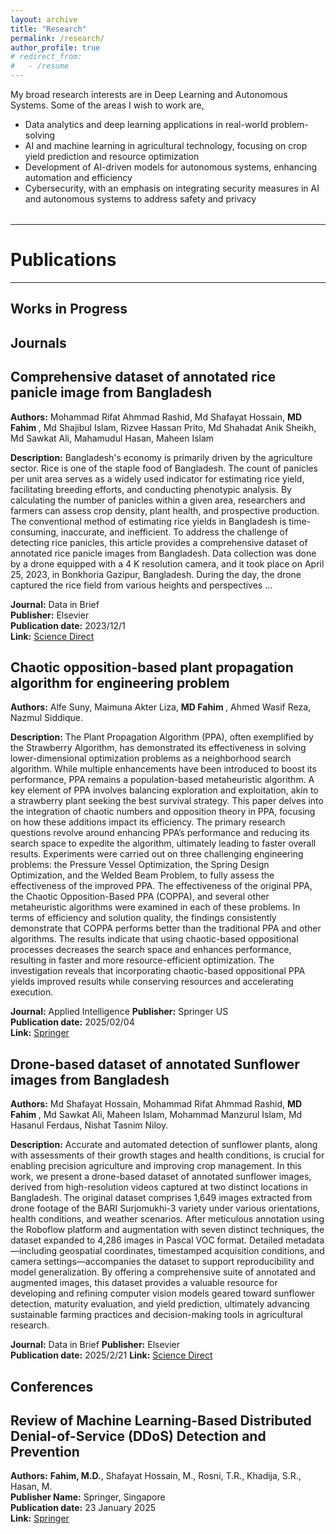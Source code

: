```yaml
---
layout: archive
title: "Research"
permalink: /research/
author_profile: true
# redirect_from:
#   - /resume
---
```


My broad research interests are in Deep Learning and Autonomous Systems. Some of the areas I wish to work are,

* Data analytics and deep learning applications in real-world problem-solving
* AI and machine learning in agricultural technology, focusing on crop yield prediction and resource optimization
* Development of AI-driven models for autonomous systems, enhancing automation and efficiency
* Cybersecurity, with an emphasis on integrating security measures in AI and autonomous systems to address safety and privacy


<div class="publications">
 <hr class="section-line">
 <h1>Publications</h1>
 <!--
 <div style="text-align: center; margin: 20px 0;">
   <p style="font-size: 1.2em; font-weight: bold; color: #333;">
     To get the full list of my papers, please check:
   </p>
   <div style="font-size: 1.1em;">
     <a href="https://scholar.google.com/citations?user=lNmtUxsAAAAJ&hl=en" target="_blank" style="color: #007bff; text-decoration: none; margin-right: 10px;">
       <strong>Google Scholar</strong>
     </a>
     <span style="color: #333; font-weight: bold;">|</span>
     <a href="https://www.semanticscholar.org/author/Salman-Farsi/2291362611" target="_blank" style="color: #007bff; text-decoration: none; margin-left: 10px;">
       <strong>Semantic Scholar</strong>
     </a>
   </div>
 </div>
 -->
<hr class="section-line">
</div>

## <font > Works in Progress </font> 

<!-- <font color="#993333">Chaotic Opposition-Based Plant Propagation Algorithm for Complex Engineering Problem</font>     
*<font >Under Review</font>*  
<font color="#993333">Drone-based dataset of annotated Sunflower images from Bangladesh</font>     
*<font >Under Review</font>*   -->
<!-- <font color="#993333">Review of Machine Learning Based Distributed Denial-of-service (DDoS) Detections and Prevention</font>     
*<font >Under Review</font>*   -->

## <font > Journals </font> 
<h2>Comprehensive dataset of annotated rice panicle image from Bangladesh</h2> 

**Authors:** Mohammad Rifat Ahmmad Rashid, Md Shafayat Hossain, <b>MD Fahim </b>, Md Shajibul Islam, Rizvee Hassan Prito, Md Shahadat Anik Sheikh, Md Sawkat Ali, Mahamudul Hasan, Maheen Islam  

**Description:** Bangladesh's economy is primarily driven by the agriculture sector. Rice is one of the staple food of Bangladesh. The count of panicles per unit area serves as a widely used indicator for estimating rice yield, facilitating breeding efforts, and conducting phenotypic analysis. By calculating the number of panicles within a given area, researchers and farmers can assess crop density, plant health, and prospective production. The conventional method of estimating rice yields in Bangladesh is time-consuming, inaccurate, and inefficient. To address the challenge of detecting rice panicles, this article provides a comprehensive dataset of annotated rice panicle images from Bangladesh. Data collection was done by a drone equipped with a 4 K resolution camera, and it took place on April 25, 2023, in Bonkhoria Gazipur, Bangladesh. During the day, the drone captured the rice field from various heights and perspectives …  

**Journal:** Data in Brief  
**Publisher:** Elsevier  
**Publication date:** 2023/12/1  
**Link:** [Science Direct](https://www.sciencedirect.com/science/article/pii/S2352340923008399)



<h2>Chaotic opposition-based plant propagation algorithm for engineering problem</h2> 

**Authors:** Alfe Suny, Maimuna Akter Liza, <b>MD Fahim </b>, Ahmed Wasif Reza, Nazmul Siddique.  

**Description:** The Plant Propagation Algorithm (PPA), often exemplified by the Strawberry Algorithm, has demonstrated its effectiveness in solving lower-dimensional optimization problems as a neighborhood search algorithm. While multiple enhancements have been introduced to boost its performance, PPA remains a population-based metaheuristic algorithm. A key element of PPA involves balancing exploration and exploitation, akin to a strawberry plant seeking the best survival strategy. This paper delves into the integration of chaotic numbers and opposition theory in PPA, focusing on how these additions impact its efficiency. The primary research questions revolve around enhancing PPA’s performance and reducing its search space to expedite the algorithm, ultimately leading to faster overall results. Experiments were carried out on three challenging engineering problems: the Pressure Vessel Optimization, the Spring Design Optimization, and the Welded Beam Problem, to fully assess the effectiveness of the improved PPA. The effectiveness of the original PPA, the Chaotic Opposition-Based PPA (COPPA), and several other metaheuristic algorithms were examined in each of these problems. In terms of efficiency and solution quality, the findings consistently demonstrate that COPPA performs better than the traditional PPA and other algorithms. The results indicate that using chaotic-based oppositional processes decreases the search space and enhances performance, resulting in faster and more resource-efficient optimization. The investigation reveals that incorporating chaotic-based oppositional PPA yields improved results while conserving resources and accelerating execution.

**Journal:** Applied Intelligence
**Publisher:** Springer US  
**Publication date:** 2025/02/04  
**Link:** [Springer](https://link.springer.com/article/10.1007/s10489-025-06320-9)


<h2>Drone-based dataset of annotated Sunflower images from Bangladesh</h2> 

**Authors:** Md Shafayat Hossain, Mohammad Rifat Ahmmad Rashid, <b>MD Fahim </b>, Md Sawkat Ali, Maheen Islam, Mohammad Manzurul Islam, Md Hasanul Ferdaus, Nishat Tasnim Niloy.  

**Description:** Accurate and automated detection of sunflower plants, along with assessments of their growth stages and health conditions, is crucial for enabling precision agriculture and improving crop management. In this work, we present a drone-based dataset of annotated sunflower images, derived from high-resolution videos captured at two distinct locations in Bangladesh. The original dataset comprises 1,649 images extracted from drone footage of the BARI Surjomukhi-3 variety under various orientations, health conditions, and weather scenarios. After meticulous annotation using the Roboflow platform and augmentation with seven distinct techniques, the dataset expanded to 4,286 images in Pascal VOC format. Detailed metadata—including geospatial coordinates, timestamped acquisition conditions, and camera settings—accompanies the dataset to support reproducibility and model generalization. By offering a comprehensive suite of annotated and augmented images, this dataset provides a valuable resource for developing and refining computer vision models geared toward sunflower detection, maturity evaluation, and yield prediction, ultimately advancing sustainable farming practices and decision-making tools in agricultural research.

**Journal:** Data in Brief
**Publisher:** Elsevier  
**Publication date:** 2025/2/21
**Link:** [Science Direct](https://www.sciencedirect.com/science/article/pii/S2352340925001490)

## <font> Conferences </font> 
<h2> 
Review of Machine Learning-Based Distributed Denial-of-Service (DDoS) Detection and Prevention
</h2>

**Authors:** <b>Fahim, M.D.</b>, Shafayat Hossain, M., Rosni, T.R., Khadija, S.R., Hasan, M.  
**Publisher Name:** Springer, Singapore    
**Publication date:** 23 January 2025   
**Link:** [Springer](https://doi.org/10.1007/978-981-97-7603-0_28)  


<style>
/* Global Settings */
/* :root {
  --global-theme-color: #6610f2;
  --global-text-color: #333;
  --global-bg-color: #f8f9fa;
} */

/* Publications Section */
.publications {
  margin-top: 2rem;
}



 /* Section Lines */
/* .section-line {
  border: none;
  border-top: 4px solid var(--global-theme-color);
  margin: 1rem 0;
} */
 
</style> 
